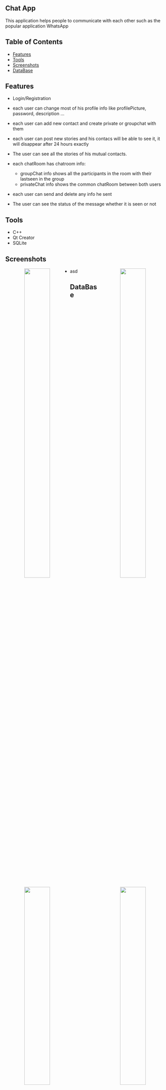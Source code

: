 ## Chat App
This application helps people to communicate with each other such as the popular application WhatsApp


## Table of Contents
- [Features](#Features)
- [Tools](#Tools)
- [Screenshots](#Screenshots)
- [DataBase](#DataBase)

## Features
- Login/Registration
- each user can change most of his profile info like profilePicture, password, description ...
- each user can add new contact and create private or groupchat with them
- each user can post new stories and his contacs will be able to see it, it will disappear after 24 hours exactly
- The user can see all the stories of his mutual contacts.
- each chatRoom has chatroom info:
  - groupChat info shows all the participants in the room with their lastseen in the group   
  - privateChat info shows the common chatRoom between both users               
                            
- each user can send and delete any info he sent
- The user can see the status of the message whether it is seen or not

## Tools
- C++
- Qt Creator
- SQLite

## Screenshots
<p align="center">
    <img src="https://user-images.githubusercontent.com/83420413/171510827-1dd162e3-3a7e-4e22-bf2f-7f45542f6f26.png" width="40%" height="50%" align="left" />
    <img src="https://user-images.githubusercontent.com/83420413/171510787-1f781ed4-e0bc-48d8-90cf-e818d7eefbd6.png" width="40%" height="50%" align="right"/>
</p>

- asd

## DataBase
<p align="center">
    <img src="https://user-images.githubusercontent.com/45971948/117722312-2fa48080-b1e1-11eb-8388-eb15e761c989.png" width="40%" height="40%" align="left" />
    <img src="https://user-images.githubusercontent.com/45971948/117722321-3206da80-b1e1-11eb-8f4d-9823d398dc3b.png" width="40%" height="40%" align="right"/>
</p>

